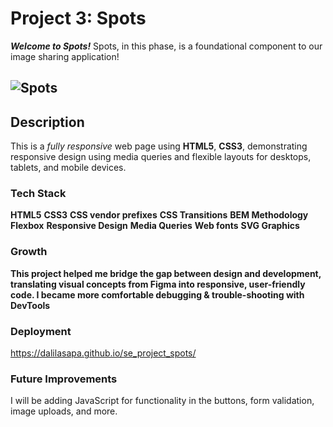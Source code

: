 # Project 3: Spots

**_Welcome to Spots!_**
Spots, in this phase, is a foundational component to our image sharing application!

## ![Spots](https://www.dropbox.com/scl/fi/5vtn07d56jqb4dr2aez4s/Spots.gif?rlkey=4s053f9olh9qqr44tklfqjz7j&st=c3au968i&dl=0)

## Description

This is a _fully responsive_ web page using **HTML5**, **CSS3**, demonstrating responsive design using media queries and flexible layouts for desktops, tablets, and mobile devices.

### Tech Stack

**HTML5**
**CSS3**
**CSS vendor prefixes**
**CSS Transitions**
**BEM Methodology**
**Flexbox**
**Responsive Design**
**Media Queries**
**Web fonts**
**SVG Graphics**

### Growth

**This project helped me bridge the gap between design and development, translating visual concepts from Figma into responsive, user-friendly code. I became more comfortable debugging & trouble-shooting with DevTools**

### Deployment

https://dalilasapa.github.io/se_project_spots/

### Future Improvements

I will be adding JavaScript for functionality in the buttons, form validation, image uploads, and more.

